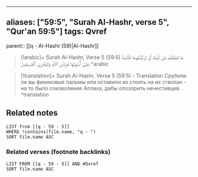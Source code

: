 
---
aliases: ["59:5", "Surah Al-Hashr, verse 5", "Qur'an 59:5"]
tags: Qvref
---

parent:: [[q - Al-Hashr (59)|Al-Hashr]]

> [!arabic]+ Surah Al-Hashr, Verse 5 (59:5)
> <span class="quran-arabic">مَا قَطَعْتُم مِّن لِّينَةٍ أَوْ تَرَكْتُمُوهَا قَآئِمَةً عَلَىٰٓ أُصُولِهَا فَبِإِذْنِ ٱللَّهِ وَلِيُخْزِىَ ٱلْفَـٰسِقِينَ</span>
^arabic

> [!translation]+ Surah Al-Hashr, Verse 5 (59:5) - Translation
> Срубили ли вы финиковые пальмы или оставили их стоять на их стволах - на то было соизволение Аллаха, дабы опозорить нечестивцев.
^translation



## Related notes
```dataview
LIST from [[q - 59 - 5]]
WHERE !contains(file.name, "q - ")
SORT file.name ASC
```

### Related verses (footnote backlinks)
```dataview
LIST FROM [[q - 59 - 5]] AND #Qvref
SORT file.name ASC
```

